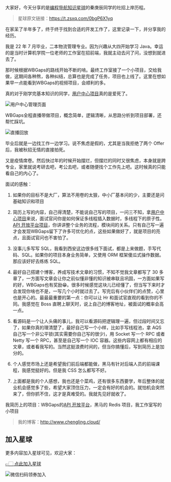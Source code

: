 大家好，今天分享的是[编程导航知识星球](https://mp.weixin.qq.com/s?__biz=MzI1NDczNTAwMA==&mid=2247524980&idx=2&sn=9ddcdb6c52aa096ed4c5ad0ced946a7d&chksm=e9c28583deb50c95f3c2665713a8bbc372c68332b3bfb846cf4b23af3f1cc07164832a291335&token=689599617&lang=zh_CN&scene=21#wechat_redirect)的秦庚辰同学的社招上岸历程。

> 星球原文链接：https://t.zsxq.com/0bgP6X1yq



在家呆了半年多了，终于终于找到合适的开发工作了，这里记录一下，并分享我的经历。

我是 22 年 7 月毕业，二本物流管理专业。因为兴趣从大四开始学习 Java。幸运的是当时计算机学院一位老师的工作室在招前端，我就主动去问了问，没想到就进去了。

那时候根据WBGaps的路线开始不断的啃。最终工作室接了一个小项目，交给我做，这期间各种熬，各种纠结，总算也是完成了任务，项目也上线了。这里在想如果早一点能看到WBGaps的视频项目，会顺利的多。

真的对于刚学完基本知识的同学，[用户中心项目](https://mp.weixin.qq.com/s/W19Jgy9Ls-joeLAoEHlV8w)真的是爱死了。

![用户中心管理页面](https://files.mdnice.com/user/31817/1639e206-7d14-450d-8ef8-0471d12827ff.png)


WBGaps全程直播带做项目，概念简单，逻辑清晰，从思路分析到项目部署，还帮忙踩坑。

![直播回放](https://files.mdnice.com/user/31817/ada06a9a-2cd0-4747-8b52-3191332fe267.png)


毕业后就是一边找工作一边学习。说不焦虑是假的，尤其是当我拒绝了两个 Offer 后，我被秋招无情的直接拍死。

又是疫情席卷。然后快过年的时候开始摆烂，但摆烂的同时又很焦虑，本身就是跨专业，家里就说考研去吧，考公去吧，或者随便找个工作先上吧。这时候真的只能看自己的内心了。

面试的感触：
1. 如果你的目标不是大厂，算法不用卷的太狠，中小厂基本问的少，主要还是问基础知识和项目

2. 简历上写的内容，自己得清楚，不能说自己写的项目，一问三不知，拿[用户中心项目](https://mp.weixin.qq.com/s/W19Jgy9Ls-joeLAoEHlV8w)来说，面试官问你是如何保证多线程插入数据时，多线程下的原子性。[API 开放平台项目](https://mp.weixin.qq.com/s/IgBVp-BJrzoc7vloWrX4ww)，你讲讲整个业务的流程，模块间的关系。只有自己写一遍才会发现WBGaps留下了许多可优化的点，这些如果做好了，就是项目的亮点，且面试官问也不害怕了。

3. 没事儿多写写 SQL，我看到西安这边很多线下面试，都是上来做题，手写代码、SQL。如果你的项目本身业务简单，又使用 ORM 框架傻瓜式操作数据。那应该好好去练练 SQL。

4. 最好自己搭建个博客，养成写技术文章的习惯，不知不觉我文章都写了 30 多章了，一方面写文章会让你之前似懂非懂的知识被串联且巩固，一方面如果写的好，WBGaps也有奖励😁。很多时候感觉这块儿已经懂了，但当写下来时才会发现你啥也不是，一写几个小时就过去了。写完后有小伙伴们的点赞，心里也是开心的。最最最重要的第一点：你可以让 Hr 和面试官直观的看到你的不同。我感觉在 Boss 直聘上聊天时，说上自己的博客地址，被面试的概率会高一点。

5. 看源码是一个让人头痛的事儿，我可以看源码把逻辑理一遍，但过段时间又忘了，如果你真的理清楚了，最好自己写一个小样，比如手写线程池，拿 AQS 自己写一个非公平锁(其实需要你自己写的很少)，用 Socket 写一个 RPC 或者 Netty 写一个 RPC，甚至是自己写一个 IOC 容器。这些内容网上都有相应的文章，或者看我写的。当然这挺浪费时间的，但当你搞懂后，写到简历上是加分的。

6. 个人感觉市场上还是希望我们前后端都能做，黑马有针对后端人员的前端课程，我感觉挺好的。但是我 CSS 怎么都写不好。

7. 上面都是我的个人感想，我也还是个菜鸡，还有很多东西要学，年后整体的就业机会感觉多了些，希望大家顶住压力，一定会有好的机会的。就怕机会突然来了，但你抓不住，这才是真难受的。我就先见好就收了。



我简历上的项目：WBGaps的[API 开放平台](https://mp.weixin.qq.com/s/IgBVp-BJrzoc7vloWrX4ww)，黑马的 Redis 项目，我工作室写的小项目 

> 我的博客：http://www.chengling.cloud/



## 加入星球

更多内容加入星球可见，欢迎大家：

[👉🏻 点此加入星球](https://yuyuanweb.feishu.cn/wiki/SDtMwjR1DituVpkz5MLc3fZLnzb)

![微信扫码领券加入](https://www.codefather.cn/img/%E7%9F%A5%E8%AF%86%E6%98%9F%E7%90%83%E6%89%AB%E7%A0%81.jpeg)


